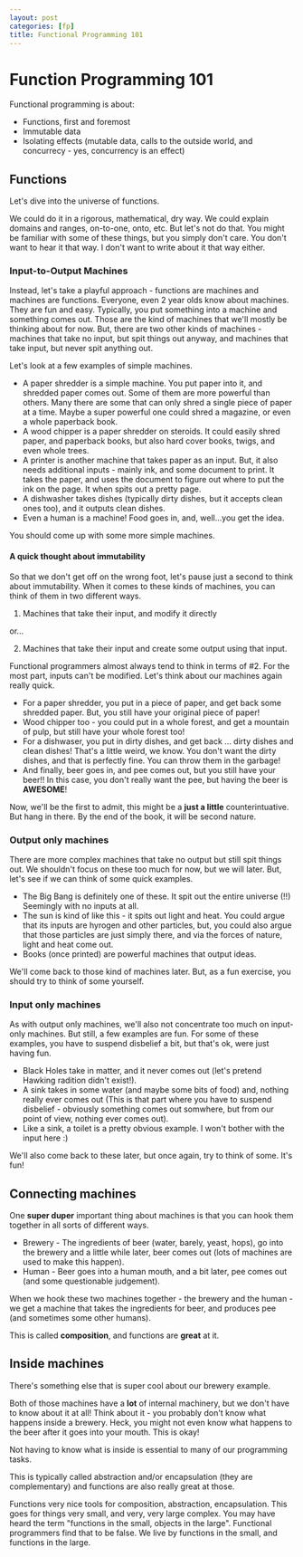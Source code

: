 ```yaml
---
layout: post
categories: [fp]
title: Functional Programming 101
---
```


# Function Programming 101

Functional programming is about:
  * Functions, first and foremost
  * Immutable data
  * Isolating effects (mutable data, calls to the outside world, and concurrecy - yes, concurrency is an effect)

## Functions

Let's dive into the universe of functions.

We could do it in a rigorous, mathematical, dry way. We could explain domains and ranges, on-to-one, onto, etc. But let's not do that. You might be familiar with some of these things, but you simply don't care. You don't want to hear it that way. I don't want to write about it that way either.

### Input-to-Output Machines

Instead, let's take a playful approach - functions are machines and machines are functions. Everyone, even 2 year olds know about machines. They are fun and easy. Typically, you put something into a machine and something comes out. Those are the kind of machines that we'll mostly be thinking about for now. But, there are two other kinds of machines - machines that take no input, but spit things out anyway, and machines that take input, but never spit anything out.

Let's look at a few examples of simple machines.

 * A paper shredder is a simple machine. You put paper into it, and shredded paper comes out. Some of them are more powerful than others. Many there are some that can only shred a single piece of paper at a time. Maybe a super powerful one could shred a magazine, or even a whole paperback book.
 * A wood chipper is a paper shredder on steroids. It could easily shred paper, and paperback books, but also hard cover books, twigs, and even whole trees.
 * A printer is another machine that takes paper as an input. But, it also needs additional inputs - mainly ink, and some document to print. It takes the paper, and uses the document to figure out where to put the ink on the page. It when spits out a pretty page.
 * A dishwasher takes dishes (typically dirty dishes, but it accepts clean ones too), and it outputs clean dishes.
 * Even a human is a machine! Food goes in, and, well...you get the idea.

You should come up with some more simple machines.

#### A quick thought about immutability

So that we don't get off on the wrong foot, let's pause just a second to think about immutability. When it comes to these kinds of machines, you can think of them in two different ways.

 1. Machines that take their input, and modify it directly

 or...

 2. Machines that take their input and create some output using that input.

Functional programmers almost always tend to think in terms of #2. For the most part, inputs can't be modified. Let's think about our machines again really quick.

 * For a paper shredder, you put in a piece of paper, and get back some shredded paper. But, you still have your original piece of paper!
 * Wood chipper too - you could put in a whole forest, and get a mountain of pulp, but still have your whole forest too!
 * For a dishwaser, you put in dirty dishes, and get back ... dirty dishes and clean dishes! That's a little weird, we know. You don't want the dirty dishes, and that is perfectly fine. You can throw them in the garbage!
 * And finally, beer goes in, and pee comes out, but you still have your beer!! In this case, you don't really want the pee, but having the beer is **AWESOME**!

Now, we'll be the first to admit, this might be a __just a little__ counterintuative. But hang in there. By the end of the book, it will be second nature.

### Output only machines

There are more complex machines that take no output but still spit things out. We shouldn't focus on these too much for now, but we will later. But, let's see if we can think of some quick examples.

  * The Big Bang is definitely one of these. It spit out the entire universe (!!) Seemingly with no inputs at all.
  * The sun is kind of like this - it spits out light and heat. You could argue that its inputs are hyrogen and other particles, but, you could also argue that those particles are just simply there, and via the forces of nature, light and heat come out.
  * Books (once printed) are powerful machines that output ideas.

We'll come back to those kind of machines later. But, as a fun exercise, you should try to think of some yourself.

### Input only machines

As with output only machines, we'll also not concentrate too much on input-only machines. But still, a few examples are fun. For some of these examples, you have to suspend disbelief a bit, but that's ok, were just having fun.

  * Black Holes take in matter, and it never comes out (let's pretend Hawking radition didn't exist!).
  * A sink takes in some water (and maybe some bits of food) and, nothing really ever comes out (This is that part where you have to suspend disbelief - obviously something comes out somwhere, but from our point of view, nothing ever comes out).
  * Like a sink, a toilet is a pretty obvious example. I won't bother with the input here :)

We'll also come back to these later, but once again, try to think of some. It's fun!

## Connecting machines

One __super duper__ important thing about machines is that you can hook them together in all sorts of different ways.

  * Brewery - The ingredients of beer (water, barely, yeast, hops), go into the brewery and a little while later, beer comes out (lots of machines are used to make this happen).
  * Human - Beer goes into a human mouth, and a bit later, pee comes out (and some questionable judgement).

When we hook these two machines together - the brewery and the human - we get a machine that takes the ingredients for beer, and produces pee (and sometimes some other humans).

This is called **composition**, and functions are __great__ at it.

## Inside machines

There's something else that is super cool about our brewery example.

Both of those machines have a __lot__ of internal machinery, but we don't have to know about it at all! Think about it - you probably don't know what happens inside a brewery. Heck, you might not even know what happens to the beer after it goes into your mouth. This is okay!

Not having to know what is inside is essential to many of our programming tasks.

This is typically called abstraction and/or encapsulation (they are complementary) and functions are also really great at those.

Functions very nice tools for composition, abstraction, encapsulation. This goes for things very small, and very, very large complex. You may have heard the term "functions in the small, objects in the large". Functional programmers find that to be false. We live by functions in the small, and functions in the large.



